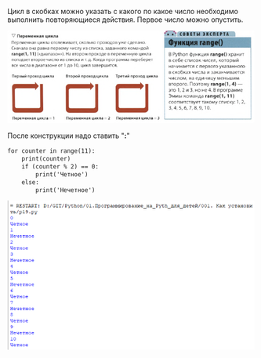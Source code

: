 Цикл в скобках можно указать с какого по какое число необходимо выполнить повторяющиеся действия. Первое число можно опустить.

![](../../../01.Pyth_for_children/_pictures/Pasted_image_20250304204103.png)

После конструкции надо ставить "**:**"

```
for сounter in range(11):
    print(сounter)
    if (сounter % 2) == 0:
        print('Четное')
    else:
        print('Нечетное')	
```

![](../../../01.Pyth_for_children/_pictures/Pasted_image_20250304192147.png)